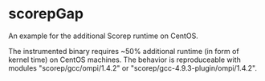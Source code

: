 # scorepGap
An example for the additional Scorep runtime on CentOS.

The instrumented binary requires ~50% additional runtime (in form of kernel time) on CentOS machines.
The behavior is reproduceable with modules "scorep/gcc/ompi/1.4.2" or "scorep/gcc-4.9.3-plugin/ompi/1.4.2".
